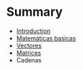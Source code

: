 # Summary

* [Introduction](README.md)
* [Matemáticas basicas](Julia01.md)
* [Vectores](Julia02.md)
* [Matrices](Julia03.md)
* Cadenas

